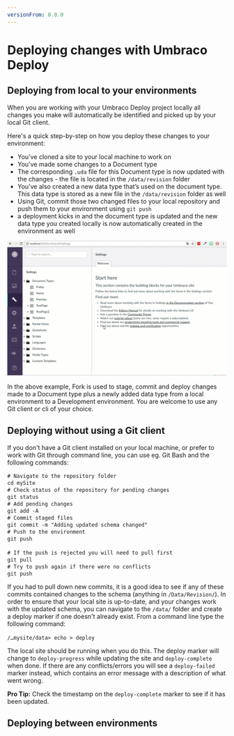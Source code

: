 ```yaml
---
versionFrom: 8.0.0
---
```


# Deploying changes with Umbraco Deploy

## Deploying from local to your environments

When you are working with your Umbraco Deploy project locally all changes you make will automatically be identified and picked up by your local Git client.

Here's a quick step-by-step on how you deploy these changes to your environment:

- You’ve cloned a site to your local machine to work on
- You’ve made some changes to a Document type
- The corresponding `.uda` file for this Document type is now updated with the changes - the file is located in the `/data/revision` folder
- You’ve also created a new data type that’s used on the document type. This data type is stored as a new file in the `/data/revision` folder as well
- Using Git, commit those two changed files to your local repository and push them to your environment using `git push`
- a deployment kicks in and the document type is updated and the new data type you created locally is now automatically created in the environment as well
<!--Need new GIF-->
![Deploy from Local to Remote](images/stage-commit-deploy.gif)

In the above example, Fork is used to stage, commit and deploy changes made to a Document type plus a newly added data type from a local environment to a Development environment. You are welcome to use any Git client or cli of your choice.

## Deploying without using a Git client

If you don't have a Git client installed on your local machine, or prefer to work with Git through command line, you can use eg. Git Bash and the following commands:

    # Navigate to the repository folder
    cd mySite
    # Check status of the repository for pending changes
    git status
    # Add pending changes
    git add -A
    # Commit staged files
    git commit -m "Adding updated schema changed"
    # Push to the environment
    git push

    # If the push is rejected you will need to pull first
    git pull
    # Try to push again if there were no conflicts
    git push

If you had to pull down new commits, it is a good idea to see if any of these commits contained changes to the schema (anything in `/Data/Revision/`). In order to ensure that your local site is up-to-date, and your changes work with the updated schema, you can navigate to the `/data/` folder and create a deploy marker if one doesn't already exist. From a command line type the following command:

`/…mysite/data> echo > deploy`

The local site should be running when you do this. The deploy marker will change to `deploy-progress` while updating the site and `deploy-complete` when done. If there are any conflicts/errors you will see a `deploy-failed` marker instead, which contains an error message with a description of what went wrong.

**Pro Tip:** Check the timestamp on the `deploy-complete` marker to see if it has been updated.

## Deploying between environments
